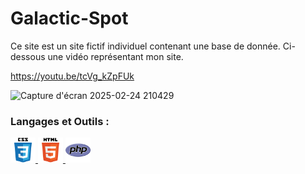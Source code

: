 # Galactic-Spot

Ce site est un site fictif individuel contenant une base de donnée. 
Ci-dessous une vidéo représentant mon site.

https://youtu.be/tcVg_kZpFUk

![Capture d'écran 2025-02-24 210429](https://github.com/user-attachments/assets/c0ebab52-22fd-458d-a4b5-3079ea692fcd)

<h3 align="left">Langages et Outils :</h3>
<p align="left"> <a href="https://www.w3schools.com/css/" target="_blank" rel="noreferrer"> <img src="https://raw.githubusercontent.com/devicons/devicon/master/icons/css3/css3-original-wordmark.svg" alt="css3" width="40" height="40"/> </a> <a href="https://www.w3.org/html/" target="_blank" rel="noreferrer"> <img src="https://raw.githubusercontent.com/devicons/devicon/master/icons/html5/html5-original-wordmark.svg" alt="html5" width="40" height="40"/> </a> <a href="https://www.php.net" target="_blank" rel="noreferrer"> <img src="https://raw.githubusercontent.com/devicons/devicon/master/icons/php/php-original.svg" alt="php" width="40" height="40"/> </a> </p>
